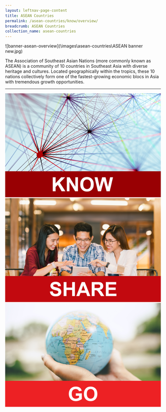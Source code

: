 ```yaml
---
layout: leftnav-page-content
title: ASEAN Countries
permalink: /asean-countries/know/overview/
breadcrumb: ASEAN Countries
collection_name: asean-countries
---
```


![banner-asean-overview](\images\asean-countries\ASEAN banner new.jpg)

The Association of Southeast Asian Nations (more commonly known as ASEAN) is a community of 10 countries in Southeast Asia with diverse heritage and cultures. Located geographically within the tropics, these 10 nations collectively form one of the fastest-growing economic blocs in Asia with tremendous growth opportunities.

---

<div>
	<div class="row is-multiline">
		<div class="col is-one-third-desktop is-one-third-tablet">
			<a href="/asean-countries/know/overview-of-asean-countries"><img src="/images/shared/know-icon.png" alt="Know"></a>
		</div>
		<div class="col is-one-third-desktop is-one-third-tablet">
			<a href="/asean-countries/share/what-young-people-say/"><img src="/images/shared/share-icon.png" alt="Share"></a>
		</div>
		<div class="col is-one-third-desktop is-one-third-tablet">
			<a href="/asean-countries/go/for-students/"><img src="/images/shared/go-icon.png" alt="Go"></a>
		</div>
	</div>
</div>
